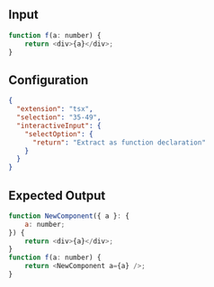 
## Input
```javascript input
function f(a: number) {
    return <div>{a}</div>;
}
```

## Configuration
```json configuration
{
  "extension": "tsx",
  "selection": "35-49",
  "interactiveInput": {
    "selectOption": {
      "return": "Extract as function declaration"
    }
  }
}
```

## Expected Output
```javascript expected output
function NewComponent({ a }: {
    a: number;
}) {
    return <div>{a}</div>;
}
function f(a: number) {
    return <NewComponent a={a} />;
}
```
